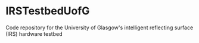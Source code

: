 # IRSTestbedUofG
Code repository for the University of Glasgow's intelligent reflecting surface (IRS) hardware testbed
